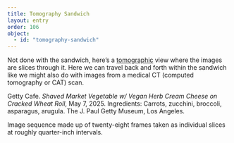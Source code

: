 ```yaml
---
title: Tomography Sandwich
layout: entry
order: 106
object:
  - id: "tomography-sandwich"
---
```


Not done with the sandwich, here’s a [tomographic](https://en.wikipedia.org/wiki/Tomography) view where the images are slices through it. Here we can travel back and forth within the sandwich like we might also do with images from a medical CT (computed tomography or CAT) scan. 

<div class="object-info">

Getty Cafe. *Shaved Market Vegetable w/ Vegan Herb Cream Cheese on Cracked Wheat Roll*, May 7, 2025. Ingredients: Carrots, zucchini, broccoli, asparagus, arugula. The J. Paul Getty Museum, Los Angeles.

Image sequence made up of twenty-eight frames taken as individual slices at roughly quarter-inch intervals.

</div>